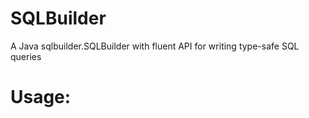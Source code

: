 # SQLBuilder
A Java sqlbuilder.SQLBuilder with fluent API for writing type-safe SQL queries

# Usage:

